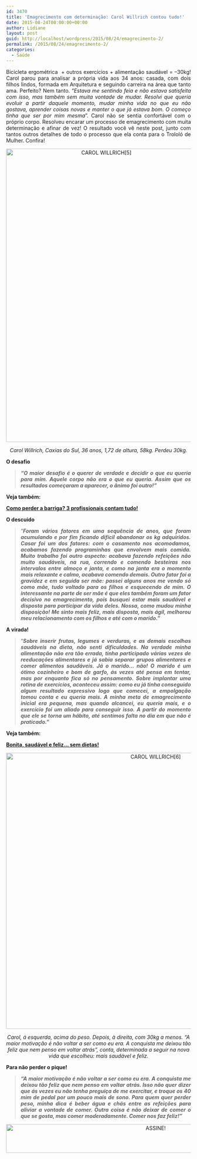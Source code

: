 ```yaml
---
id: 3470
title: 'Emagrecimento com determinação: Carol Willrich contou tudo!'
date: 2015-08-24T00:00:00+00:00
author: Lidiane
layout: post
guid: http://localhost/wordpress/2015/08/24/emagrecimento-2/
permalink: /2015/08/24/emagrecimento-2/
categories:
  - Saúde
---
```

<p align="justify">
  Bicicleta ergométrica  + outros exercícios + alimentação saudável = –30kg! Carol parou para analisar a própria vida aos 34 anos: casada, com dois filhos lindos, formada em Arquitetura e seguindo carreira na área que tanto ama. Perfeito? Nem tanto. “<em>Estava me sentindo feia e não estava satisfeita com isso, mas também sem muita vontade de mudar. Resolvi que queria evoluir a partir daquele momento, mudar minha vida no que eu não gostava, aprender coisas novas e manter o que já estava bom. O começo tinha que ser por mim mesma</em>”. Carol não se sentia confortável com o próprio corpo. Resolveu encarar um processo de emagrecimento com muita determinação e afinar de vez! O resultado você vê neste post, junto com tantos outros detalhes de todo o processo que ela conta para o Trololó de Mulher. Confira!
</p>

<p align="center">
  <a href="http://www.trololodemulher.com.br/blog/wp-content/uploads/2015/08/CAROL-WILLRICH5.jpg"><img class="alignnone size-full wp-image-11351" src="http://www.trololodemulher.com.br/blog/wp-content/uploads/2015/08/CAROL-WILLRICH5.jpg" alt="CAROL WILLRICH[5]" width="531" height="800" /></a>
</p>

<p align="center">
  <em>Carol Willrich, Caxias do Sul, 36 anos, 1,72 de altura, 58kg. Perdeu 30kg.</em>
</p>

<p align="justify">
  <strong>O desafio</strong>
</p>

> <p align="justify">
>   <strong><em>“O maior desafio é o querer de verdade e decidir o que eu queria para mim. Aquele corpo não era o que eu queria. Assim que os resultados começaram a aparecer, o ânimo foi outro!”</em></strong>
> </p>

<p align="justify">
  <strong>Veja também:</strong>
</p>

<p align="justify">
  <a href="http://www.trololodemulher.com.br/2015/07/27/como-perder-a-barriga/" target="_blank"><strong>Como perder a barriga? 3 profissionais contam tudo!</strong></a>
</p>

<p align="justify">
  <strong>O descuido</strong>
</p>

> <p align="justify">
>   “<strong><em>Foram vários fatores em uma sequência de anos, que foram acumulando e por fim ficando difícil abandonar os kg adquiridos. Casar foi um dos fatores: com o casamento nos acomodamos, acabamos fazendo programinhas que envolvem mais comida. Muito trabalho foi outro aspecto: acabava fazendo refeições não muito saudáveis, na rua, correndo e comendo besteiras nos intervalos entre almoço e janta, e como na janta era o momento mais relaxante e calmo, acabava comendo demais. Outro fator foi a gravidez e em seguida ser mãe: passei alguns anos me vendo só como mãe, tudo voltado para os filhos e esquecendo de mim. O interessante na parte de ser mãe é que eles também foram um fator decisivo no emagrecimento, pois busquei estar mais saudável e disposta para participar da vida deles. Nossa, como mudou minha disposição! Me sinto mais feliz, mais disposta, mais ágil, melhorou meu relacionamento com os filhos e até com o marido.”</em></strong>
> </p>

<p align="justify">
  <strong>A virada!</strong>
</p>

> <p align="justify">
>   “<strong><em>Sobre inserir frutas, legumes e verduras, e as demais escolhas saudáveis na dieta, não senti dificuldades. Na verdade minha alimentação não era tão errada, tinha participado várias vezes de reeducações alimentares e já sabia separar grupos alimentares e comer alimentos saudáveis. Já o marido… n<span style="background-color: #ffffff;">ão! O marido é um ótimo cozinheiro e bom de garfo, ás vezes até pensa em tentar, mas por enquanto fica só no pensamento. Sobre implantar uma rotina de exercícios, aconteceu assim: como eu já tinha conseguido algum resultado expressivo logo que comecei, a empolgação tomou conta e eu queria mais. A minha meta de emagrecimento inicial era pequena, mas quando alcancei, eu queria mais, e o exercício foi um aliado para conseguir isso. A partir do momento que ele se torna um hábito, até sentimos falta no dia em que não é praticado.”</span></em></strong>
> </p>

<p align="justify">
  <strong>Veja também:</strong>
</p>

<p align="justify">
  <a href="http://www.trololodemulher.com.br/2015/05/12/bonita-sem-dietas/" target="_blank"><strong>Bonita, saudável e feliz… sem dietas!</strong></a>
</p>

<p align="center">
  <a href="http://www.trololodemulher.com.br/blog/wp-content/uploads/2015/08/CAROL-WILLRICH6.jpg"><img class="alignnone size-full wp-image-11354" src="http://www.trololodemulher.com.br/blog/wp-content/uploads/2015/08/CAROL-WILLRICH6.jpg" alt="CAROL WILLRICH[6]" width="800" height="753" /></a>
</p>

<p align="center">
  <em>Carol, á esquerda, acima do peso. Depois, à direita, com 30kg a menos. “A maior motivação é não voltar a ser como eu era. A conquista me deixou tão feliz que nem penso em voltar atrás”, conta, determinada a seguir na nova vida que escolheu: mais saudável e feliz.</em>
</p>

<p align="justify">
  <strong>Para não perder o pique!</strong>
</p>

> <p align="justify">
>   <strong><em>“A maior motivação é não voltar a ser como eu era. A conquista me deixou tão feliz que nem penso em voltar atrás. Isso não quer dizer que ás vezes eu não tenha preguiça de me exercitar, e troque os 40 mim de pedal por um pouco mais de sono. Para quem quer perder peso, minha dica é beber água e chás entre as refeições para aliviar a vontade de comer. Outra coisa é não deixar de comer o que se gosta, mas comer moderadamente. Comer nos faz feliz!”</em></strong>
> </p>

<p align="center">
  <a href="http://feedburner.google.com/fb/a/mailverify?uri=blogBichaFemea&loc=en_US" target="_blank"><img class="alignnone size-full wp-image-10439" src="http://www.trololodemulher.com.br/blog/wp-content/uploads/2014/09/ASSINE.png" alt="ASSINE!" width="800" height="78" /></a>
</p>

<p align="justify">